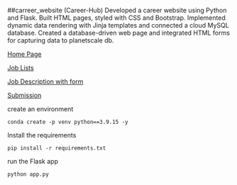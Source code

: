 ##carreer_website (Career-Hub)
Developed a career website using Python
and Flask. Built HTML pages, styled with CSS and Bootstrap. Implemented dynamic data rendering
with Jinja templates and connected a cloud MySQL database. Created a  database-driven web page
and integrated HTML forms for capturing data to planetscale db.

[Home Page](https://github.com/harithushan/career_website_v2/blob/main/static/readme_img/home.jpg)

[Job Lists](https://github.com/harithushan/career_website_v2/blob/main/static/readme_img/job_list.jpg)

[Job Description with form](https://github.com/harithushan/career_website_v2/blob/main/static/readme_img/job.jpg)

[Submission](https://github.com/harithushan/career_website_v2/blob/main/static/readme_img/submition.jpg)

create an environment
```
conda create -p venv python==3.9.15 -y
```

Install the requirements
```
pip install -r requirements.txt
```
run the Flask app
```
python app.py
```



